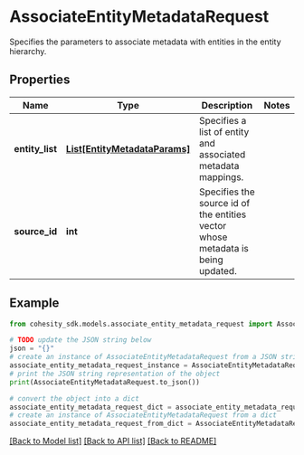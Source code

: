 # AssociateEntityMetadataRequest

Specifies the parameters to associate metadata with entities in the entity hierarchy.

## Properties

Name | Type | Description | Notes
------------ | ------------- | ------------- | -------------
**entity_list** | [**List[EntityMetadataParams]**](EntityMetadataParams.md) | Specifies a list of entity and associated metadata mappings. | 
**source_id** | **int** | Specifies the source id of the entities vector whose metadata is being updated. | 

## Example

```python
from cohesity_sdk.models.associate_entity_metadata_request import AssociateEntityMetadataRequest

# TODO update the JSON string below
json = "{}"
# create an instance of AssociateEntityMetadataRequest from a JSON string
associate_entity_metadata_request_instance = AssociateEntityMetadataRequest.from_json(json)
# print the JSON string representation of the object
print(AssociateEntityMetadataRequest.to_json())

# convert the object into a dict
associate_entity_metadata_request_dict = associate_entity_metadata_request_instance.to_dict()
# create an instance of AssociateEntityMetadataRequest from a dict
associate_entity_metadata_request_from_dict = AssociateEntityMetadataRequest.from_dict(associate_entity_metadata_request_dict)
```
[[Back to Model list]](../README.md#documentation-for-models) [[Back to API list]](../README.md#documentation-for-api-endpoints) [[Back to README]](../README.md)


